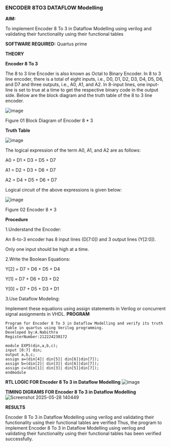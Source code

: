 ### ENCODER 8TO3 DATAFLOW Modelling

**AIM:**

To implement  Encoder 8 To 3 in Dataflow Modelling using verilog and validating their functionality using their functional tables

**SOFTWARE REQUIRED:**  Quartus  prime

**THEORY**

**Encoder 8 To 3**


The 8 to 3 line Encoder is also known as Octal to Binary Encoder. In 8 to 3 line encoder, there is a total of eight inputs, i.e., D0, D1, D2, D3, D4, D5, D6, and D7 and three outputs, i.e., A0, A1, and A2. In 8-input lines, one input-line is set to true at a time to get the respective binary code in the output side. Below are the block diagram and the truth table of the 8 to 3 line encoder.

![image](https://github.com/naavaneetha/ENCODER8TO3DATAFLOW/assets/154305477/0bc242c1-eb9e-4c47-afe5-30428470efc3)

Figure 01  Block Diagram of Encoder 8 * 3

**Truth Table**

![image](https://github.com/naavaneetha/ENCODER8TO3DATAFLOW/assets/154305477/35496b14-ae6e-4cd1-9abd-d6736b576575)

The logical expression of the term A0, A1, and A2 are as follows:

A0 = D1 + D3 + D5 + D7

A1 = D2 + D3 + D6 + D7

A2 = D4 + D5 + D6 + D7

Logical circuit of the above expressions is given below:

![image](https://github.com/naavaneetha/ENCODER8TO3DATAFLOW/assets/154305477/95acaee6-c873-4c75-89eb-ef09fb158053)

Figure 02  Encoder 8 * 3

**Procedure**

1.Understand the Encoder:

An 8-to-3 encoder has 8 input lines (D[7:0]) and 3 output lines (Y[2:0]).

Only one input should be high at a time.

2.Write the Boolean Equations:

Y[2] = D7 + D6 + D5 + D4

Y[1] = D7 + D6 + D3 + D2

Y[0] = D7 + D5 + D3 + D1

3.Use Dataflow Modeling:

Implement these equations using assign statements in Verilog or concurrent signal assignments in VHDL.
**PROGRAM**
```
Program for Encoder 8 To 3 in Dataflow Modelling and verify its truth table in quartus using Verilog programming. 
Developed by:A.Nabithra
RegisterNumber:212224230172

module EXP5(din,a,b,c);
input [0:7] din;
output a,b,c;
assign a=(din[4]| din[5]| din[6]|din[7]);
assign b=(din[2]| din[3]| din[6]|din[7]);
assign c=(din[1]| din[3]| din[5]|din[7]);
endmodule

```
**RTL LOGIC FOR Encoder 8 To 3 in Dataflow Modelling**
![image](https://github.com/user-attachments/assets/7179414d-7f4f-4d1a-94e2-06a8663d6b41)


**TIMING DIGRAMS FOR Encoder 8 To 3 in Dataflow Modelling**
![Screenshot 2025-05-28 140449](https://github.com/user-attachments/assets/47cbc4db-9e50-41d5-a3f1-7480af90e7bd)


**RESULTS**

Encoder 8 To 3 in Dataflow Modelling using verilog and validating their functionality using their functional tables are verified
Thus, the program to implement  Encoder 8 To 3 in Dataflow Modelling using verilog and validating their functionality using their functional tables has been verified successfully.




